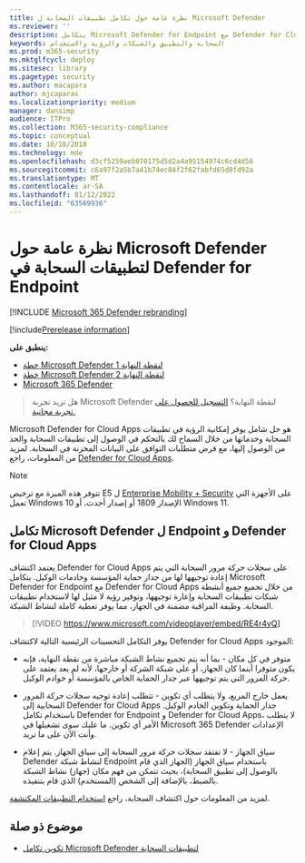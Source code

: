 ```yaml
---
title: نظرة عامة حول تكامل تطبيقات السحابة ل Microsoft Defender
ms.reviewer: ''
description: يتكامل Microsoft Defender for Endpoint مع Defender for Cloud Apps من خلال إعادة توجيه جميع أنشطة شبكات تطبيقات السحابة.
keywords: السحابة والتطبيق والشبكات والرؤية والاستخدام
ms.prod: m365-security
ms.mktglfcycl: deploy
ms.sitesec: library
ms.pagetype: security
ms.author: macapara
author: mjcaparas
ms.localizationpriority: medium
manager: dansimp
audience: ITPro
ms.collection: M365-security-compliance
ms.topic: conceptual
ms.date: 10/18/2018
ms.technology: mde
ms.openlocfilehash: d3cf5259aeb070175d5d2a4a95154974c6cd4d56
ms.sourcegitcommit: c6a97f2a5b7a41b74ec84f2f62fabfd65d8fd92a
ms.translationtype: MT
ms.contentlocale: ar-SA
ms.lasthandoff: 01/12/2022
ms.locfileid: "63569936"
---
```

# <a name="microsoft-defender-for-cloud-apps-in-defender-for-endpoint-overview"></a>نظرة عامة حول Microsoft Defender لتطبيقات السحابة في Defender for Endpoint

[!INCLUDE [Microsoft 365 Defender rebranding](../../includes/microsoft-defender.md)]

[!include[Prerelease information](../../includes/prerelease.md)]

**ينطبق على:**
- [خطة Microsoft Defender لنقطة النهاية 1](https://go.microsoft.com/fwlink/p/?linkid=2154037)
- [خطة Microsoft Defender لنقطة النهاية 2](https://go.microsoft.com/fwlink/p/?linkid=2154037)
- [Microsoft 365 Defender](https://go.microsoft.com/fwlink/?linkid=2118804)


> هل تريد تجربة Microsoft Defender لنقطة النهاية؟ [التسجيل للحصول على تجربة مجانية.](https://signup.microsoft.com/create-account/signup?products=7f379fee-c4f9-4278-b0a1-e4c8c2fcdf7e&ru=https://aka.ms/MDEp2OpenTrial?ocid=docs-wdatp-exposedapis-abovefoldlink)

Microsoft Defender for Cloud Apps هو حل شامل يوفر إمكانية الرؤية في تطبيقات السحابة وخدماتها من خلال السماح لك بالتحكم في الوصول إلى تطبيقات السحابة والحد من الوصول إليها، مع فرض متطلبات التوافق على البيانات المخزنة في السحابة. لمزيد من المعلومات، راجع [Defender for Cloud Apps](/cloud-app-security/what-is-cloud-app-security).

> [!NOTE]
> تتوفر هذه الميزة مع ترخيص E5 ل [Enterprise Mobility + Security](https://www.microsoft.com/cloud-platform/enterprise-mobility-security) على الأجهزة التي تعمل Windows 10 الإصدار 1809 أو إصدار أحدث، أو Windows 11.

## <a name="microsoft-defender-for-endpoint-and-defender-for-cloud-apps-integration"></a>تكامل Microsoft Defender ل Endpoint و Defender for Cloud Apps

يعتمد اكتشاف Defender for Cloud Apps على سجلات حركة مرور السحابة التي يتم إعادة توجيهها لها من جدار حماية المؤسسة وخادمات الوكيل. يتكامل Microsoft Defender for Endpoint مع Defender for Cloud Apps من خلال تجميع جميع أنشطة شبكات تطبيقات السحابة وإعارة توجيهها، وتوفير رؤية لا مثيل لها لاستخدام تطبيقات السحابة. وظيفة المراقبة مضمنة في الجهاز، مما يوفر تغطية كاملة لنشاط الشبكة.

> [!VIDEO https://www.microsoft.com/videoplayer/embed/RE4r4yQ]

يوفر التكامل التحسينات الرئيسية التالية لاكتشاف Defender for Cloud Apps الموجود:

- متوفر في كل مكان - بما أنه يتم تجميع نشاط الشبكة مباشرة من نقطة النهاية، فإنه يكون متوفرا أينما كان الجهاز، أو على شبكة الشركة أو خارجها، لأنه لم يعد يعتمد على حركة المرور التي يتم توجيهها عبر جدار الحماية الخاص بالمؤسسة أو خوادم الوكيل.

- يعمل خارج المربع، ولا يتطلب أي تكوين - تتطلب إعادة توجيه سجلات حركة المرور السحابية إلى Defender for Cloud Apps جدار الحماية وتكوين الخادم الوكيل. باستخدام تكامل Defender for Endpoint و Defender for Cloud Apps، لا يتطلب الأمر أي تكوين. ما عليك سوى تشغيلها في Microsoft 365 Defender الإعدادات وأنت الآن على ما تريد.

- سياق الجهاز - لا تفتقد سجلات حركة مرور السحابة إلى سياق الجهاز. يتم إعلام Defender لنشاط شبكة Endpoint باستخدام سياق الجهاز (الجهاز الذي قام بالوصول إلى تطبيق السحابة)، بحيث تتمكن من فهم مكان (جهاز) نشاط الشبكة بالضبط، بالإضافة إلى الشخص (المستخدم) الذي قام بتنفيذه.

لمزيد من المعلومات حول اكتشاف السحابة، راجع [استخدام التطبيقات المكتشفة](/cloud-app-security/discovered-apps).

## <a name="related-topic"></a>موضوع ذو صلة

- [تكوين تكامل Microsoft Defender لتطبيقات السحابة](microsoft-cloud-app-security-config.md)
